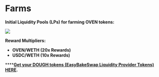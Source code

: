 # Farms

**Initial Liquidity Pools \(LPs\) for farming OVEN tokens:**

![](https://lh5.googleusercontent.com/9aRgjqmGwHZMlV7Ofvur-lx4mVQTtt3Z6Js7uj7xZpnpNvdDvl_mBoyi2KmBaPPUwdfjhZq1DBbl7CjMPmlzEelVUoJRO4IOu0JoAbYEFMhKcuLRVS_xIyecBE3sx2QUB1hrBN9u)

**Reward Multipliers:**  


* **OVEN/WETH \(20x Rewards\)**
* **USDC/WETH \(10x Rewards\)**

  
****[**Get your DOUGH tokens \(EasyBakeSwap Liquidity Provider Tokens\) HERE**](https://app.EasyBakeSwap.finance/#/swap)**.**

